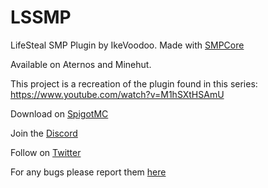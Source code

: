 # LSSMP
LifeSteal SMP Plugin by IkeVoodoo. Made with [SMPCore](https://github.com/IkeVoodoo/SMPCore)

Available on Aternos and Minehut.

This project is a recreation of the plugin found in this series: https://www.youtube.com/watch?v=M1hSXtHSAmU

Download on [SpigotMC](https://www.spigotmc.org/resources/lifesteal-smp-plugin.94387/)

Join the [Discord](https://refinedtech.dev/discord)

Follow on [Twitter](https://refinedtech.dev/twitter)

For any bugs please report them [here](https://refinedtech.dev/discord)
